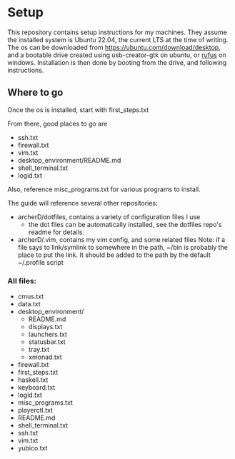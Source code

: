# Setup
This repository contains setup instructions for my machines.
They assume the installed system is Ubuntu 22.04, the current LTS at the time of writing.
The os can be downloaded from https://ubuntu.com/download/desktop, and a bootable drive created using usb-creator-gtk on ubuntu, or [rufus](rufus.ie) on windows.
Installation is then done by booting from the drive, and following instructions.

## Where to go
Once the os is installed, start with first_steps.txt

From there, good places to go are

* ssh.txt
* firewall.txt
* vim.txt
* desktop_environment/README.md
* shell_terminal.txt
* logid.txt

Also, reference misc_programs.txt for various programs to install.

The guide will reference several other repositories:
* archerD/dotfiles, contains a variety of configuration files I use
    * the dot files can be automatically installed, see the dotfiles repo's readme for details.
* archerD/.vim, contains my vim config, and some related files
Note: if a file says to link/symlink to somewhere in the path, ~/bin is probably the place to put the link.
    It should be added to the path by the default ~/.profile script

### All files:
* cmus.txt
* data.txt
* desktop_environment/
    * README.md
    * displays.txt
    * launchers.txt
    * statusbar.txt
    * tray.txt
    * xmonad.txt
* firewall.txt
* first_steps.txt
* haskell.txt
* keyboard.txt
* logid.txt
* misc_programs.txt
* playerctl.txt
* README.md
* shell_terminal.txt
* ssh.txt
* vim.txt
* yubico.txt

